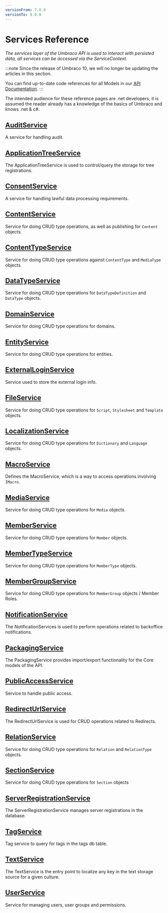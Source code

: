```yaml
---
versionFrom: 7.0.0
versionTo: 9.0.0
---
```


# Services Reference

_The services layer of the Umbraco API is used to interact with persisted data, all services can be accessed via the ServiceContext._

:::note
Since the release of Umbraco 10, we will no longer be updating the articles in this section.

You can find up-to-date code references for all Models in our [API Documentation](https://apidocs.umbraco.com/v10/csharp/api/Umbraco.Cms.Core.Services.html).
:::

The intended audience for these reference pages are .net developers, it is assumed the reader already has a knowledge of the basics of Umbraco and knows .net & c#.

## [AuditService](AuditService)

A service for handling audit.

## [ApplicationTreeService](TreeService)

The ApplicationTreeService is used to control/query the storage for tree registrations.

## [ConsentService](ConsentService)

A service for handling lawful data processing requirements.

## [ContentService](ContentService)

Service for doing CRUD type operations, as well as publishing for `Content` objects.

## [ContentTypeService](ContentTypeService)

Service for doing CRUD type operations against `ContentType` and `MediaType` objects.

## [DataTypeService](DataTypeService)

Service for doing CRUD type operations for `DataTypeDefinition` and `DataType` objects.

## [DomainService](DomainService)

Service for doing CRUD type operations for domains.

## [EntityService](EntityService)

Service for doing CRUD type operations for entities.

## [ExternalLoginService](ExternalLoginService)

Service used to store the external login info.

## [FileService](FileService)

Service for doing CRUD type operations for `Script`, `Stylesheet` and `Template` objects.

## [LocalizationService](LocalizationService)

Service for doing CRUD type operations for `Dictionary` and `Language` objects.

## [MacroService](MacroService)

Defines the MacroService, which is a way to access operations involving `IMacro`.

## [MediaService](MediaService)

Service for doing CRUD type operations for `Media` objects.

## [MemberService](MemberService)

Service for doing CRUD type operations for `Member` objects.

## [MemberTypeService](MemberTypeService)

Service for doing CRUD type operations for `MemberType` objects.

## [MemberGroupService](MemberGroupService)

Service for doing CRUD type operations for `MemberGroup` objects / Member Roles.

## [NotificationService](NotificationService)

The NotificationServices is used to perform operations related to backoffice notifications.

## [PackagingService](PackagingService)

The PackagingService provides import/export functionality for the Core models of the API.

## [PublicAccessService](PublicAccessService)

Service to handle public access.

## [RedirectUrlService](RedirectUrlService)

The RedirectUrlService is used for CRUD operations related to Redirects.

## [RelationService](RelationService)

Service for doing CRUD type operations for `Relation` and `RelationType` objects.

## [SectionService](SectionService)

Service for doing CRUD type operations for `Section` objects

## [ServerRegistrationService](ServerRegistrationService)

The ServerRegistrationService manages server registrations in the database.

## [TagService](TagService)

Tag service to query for tags in the tags db table.

## [TextService](TextService)

The TextService is the entry point to localize any key in the text storage source for a given culture.

## [UserService](UserService)

Service for managing users, user groups and permissions.
